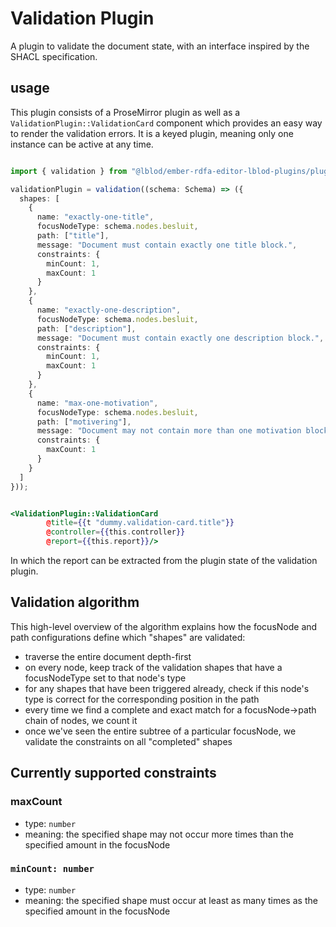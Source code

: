 # Validation Plugin

A plugin to validate the document state, with an interface inspired by the SHACL specification.

## usage

This plugin consists of a ProseMirror plugin as well as a `ValidationPlugin::ValidationCard` component 
which provides an easy way to render the validation errors. It is a keyed plugin, meaning only one instance can be 
active at any time.

```ts

import { validation } from "@lblod/ember-rdfa-editor-lblod-plugins/plugins/validation";

validationPlugin = validation((schema: Schema) => ({
  shapes: [
    {
      name: "exactly-one-title",
      focusNodeType: schema.nodes.besluit,
      path: ["title"],
      message: "Document must contain exactly one title block.",
      constraints: {
        minCount: 1,
        maxCount: 1
      }
    },
    {
      name: "exactly-one-description",
      focusNodeType: schema.nodes.besluit,
      path: ["description"],
      message: "Document must contain exactly one description block.",
      constraints: {
        minCount: 1,
        maxCount: 1
      }
    },
    {
      name: "max-one-motivation",
      focusNodeType: schema.nodes.besluit,
      path: ["motivering"],
      message: "Document may not contain more than one motivation block.",
      constraints: {
        maxCount: 1
      }
    }
  ]
}));
```

```handlebars

<ValidationPlugin::ValidationCard 
        @title={{t "dummy.validation-card.title"}} 
        @controller={{this.controller}} 
        @report={{this.report}}/>
```
In which the report can be extracted from the plugin state of the validation plugin.

## Validation algorithm

This high-level overview of the algorithm explains how the focusNode and path configurations define which 
"shapes" are validated:

- traverse the entire document depth-first
- on every node, keep track of the validation shapes that have a focusNodeType set to that node's type
- for any shapes that have been triggered already, check if this node's type is correct for the corresponding
position in the path
- every time we find a complete and exact match for a focusNode->path chain of nodes, we count it
- once we've seen the entire subtree of a particular focusNode, we validate the constraints on all "completed" shapes

## Currently supported constraints

### maxCount

- type: `number`
- meaning: the specified shape may not occur more times than the specified amount in the focusNode



### `minCount: number`

- type: `number`
- meaning: the specified shape must occur at least as many times as the specified amount in the focusNode

